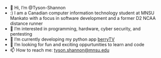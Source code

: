 - 👋 Hi, I’m @Tyson-Shannon
- :) I am a Canadian computer information technology student at MNSU Mankato with a focus in software development and a former D2 NCAA distance runner
- 👀 I’m interested in programming, hardware, cyber security, and pentesting
- 🌱 I’m currently developing my python app [berryTV](https://github.com/Tyson-Shannon/berryTV)
- 🔎 I’m looking for fun and exciting oppurtunities to learn and code
- 📫 How to reach me: tyson.shannon@mnsu.edu

<!---
Tyson-Shannon/Tyson-Shannon is a ✨ special ✨ repository because its `README.md` (this file) appears on your GitHub profile.
You can click the Preview link to take a look at your changes.
--->
